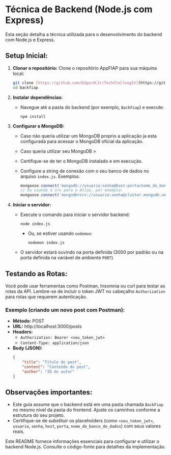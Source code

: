 # Técnica de Backend (Node.js com Express)

Esta seção detalha a técnica utilizada para o desenvolvimento do backend com Node.js e Express.

## Setup Inicial:

1. **Clonar o repositório:**
   Clone o repositório AppFIAP para sua máquina local:
   ```bash
   git clone [https://github.com/EdgardCJr/TechChallengIV](https://github.com/EdgardCJr/BackEnd)
   cd backfiap
   ```

2. **Instalar dependências:**
   - Navegue até a pasta do backend (por exemplo, `BackFiap`) e execute:
     ```
     npm install
     ```

3. **Configurar o MongoDB:**
   - Caso não queria utilizar um MongoDB proprio a aplicação ja esta configurada para acessar o MongoDB oficial da aplicação.
     
   - Caso queria utilizar seu MongoDB >
     
   - Certifique-se de ter o MongoDB instalado e em execução.
   - Configure a string de conexão com o seu banco de dados no arquivo `index.js`. Exemplos:
     ```javascript
     mongoose.connect('mongodb://usuario:senha@host:porta/nome_do_banco_de_dados');
     // Ou usando o srv para o Atlas, por exemplo:
     mongoose.connect('mongodb+srv://usuario:senha@cluster.mongodb.net/nome_do_banco_de_dados');
     ```

4. **Iniciar o servidor:**
   - Execute o comando para iniciar o servidor backend:
     ```
     node index.js
     ```
     - Ou, se estiver usando `nodemon`:
       ```
       nodemon index.js
       ```
   - O servidor estará ouvindo na porta definida (3000 por padrão ou na porta definida na variável de ambiente `PORT`).

## Testando as Rotas:

Você pode usar ferramentas como Postman, Insomnia ou curl para testar as rotas da API. Lembre-se de incluir o token JWT no cabeçalho `Authorization` para rotas que requerem autenticação.

### Exemplo (criando um novo post com Postman):

- **Método:** POST
- **URL:** http://localhost:3000/posts
- **Headers:**
  - `Authorization: Bearer <seu_token_jwt>`
  - `Content-Type: application/json`
- **Body (JSON):**
  ```json
  {
      "title": "Título do post",
      "content": "Conteúdo do post",
      "author": "ID do autor"
  }
  ```

## Observações importantes:

- Este guia assume que o backend está em uma pasta chamada `BackFiap` no mesmo nível da pasta do frontend. Ajuste os caminhos conforme a estrutura do seu projeto.
- Certifique-se de substituir os placeholders (como `<seu_token_jwt>`, `usuario`, `senha`, `host`, `porta`, `nome_do_banco_de_dados`) com seus valores reais.

Este README fornece informações essenciais para configurar e utilizar o backend Node.js. Consulte o código-fonte para detalhes da implementação.

